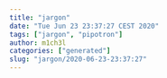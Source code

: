```yaml
---
title: "jargon"
date: "Tue Jun 23 23:37:27 CEST 2020"
tags: ["jargon", "pipotron"]
author: m1ch3l
categories: ["generated"]
slug: "jargon/2020-06-23-23:37:27"
---
```



